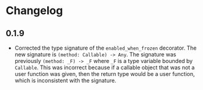 
# Changelog

## 0.1.9

- Corrected the type signature of the `enabled_when_frozen` decorator. The new
  signature is `(method: Callable) -> Any`. The signature was previously
  `(method: _F) -> _F` where `_F` is a type variable bounded by `Callable`.
  This was incorrect because if a callable object that was not a user function
  was given, then the return type would be a user function, which is
  inconsistent with the signature.

